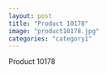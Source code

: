 ```yaml
---
layout: post
title: "Product 10178"
image: "product10178.jpg"
categories: "category1"
---
```

Product 10178
